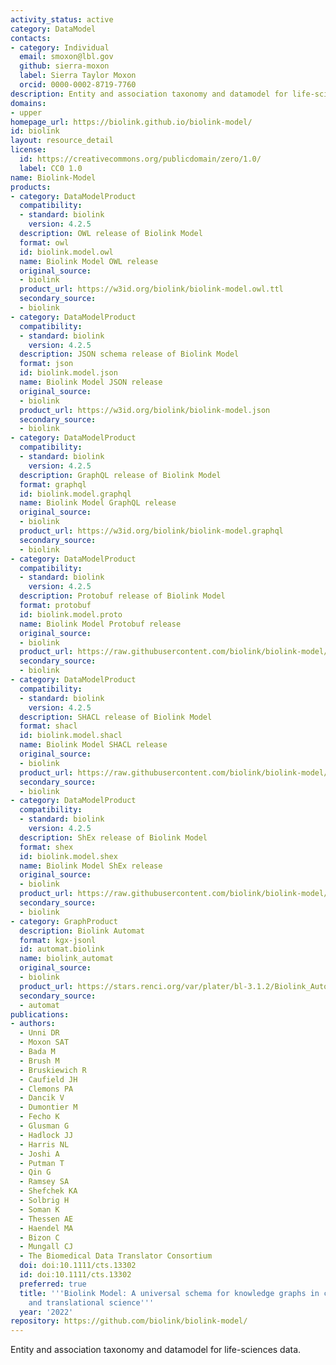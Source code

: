 ```yaml
---
activity_status: active
category: DataModel
contacts:
- category: Individual
  email: smoxon@lbl.gov
  github: sierra-moxon
  label: Sierra Taylor Moxon
  orcid: 0000-0002-8719-7760
description: Entity and association taxonomy and datamodel for life-sciences data
domains:
- upper
homepage_url: https://biolink.github.io/biolink-model/
id: biolink
layout: resource_detail
license:
  id: https://creativecommons.org/publicdomain/zero/1.0/
  label: CC0 1.0
name: Biolink-Model
products:
- category: DataModelProduct
  compatibility:
  - standard: biolink
    version: 4.2.5
  description: OWL release of Biolink Model
  format: owl
  id: biolink.model.owl
  name: Biolink Model OWL release
  original_source:
  - biolink
  product_url: https://w3id.org/biolink/biolink-model.owl.ttl
  secondary_source:
  - biolink
- category: DataModelProduct
  compatibility:
  - standard: biolink
    version: 4.2.5
  description: JSON schema release of Biolink Model
  format: json
  id: biolink.model.json
  name: Biolink Model JSON release
  original_source:
  - biolink
  product_url: https://w3id.org/biolink/biolink-model.json
  secondary_source:
  - biolink
- category: DataModelProduct
  compatibility:
  - standard: biolink
    version: 4.2.5
  description: GraphQL release of Biolink Model
  format: graphql
  id: biolink.model.graphql
  name: Biolink Model GraphQL release
  original_source:
  - biolink
  product_url: https://w3id.org/biolink/biolink-model.graphql
  secondary_source:
  - biolink
- category: DataModelProduct
  compatibility:
  - standard: biolink
    version: 4.2.5
  description: Protobuf release of Biolink Model
  format: protobuf
  id: biolink.model.proto
  name: Biolink Model Protobuf release
  original_source:
  - biolink
  product_url: https://raw.githubusercontent.com/biolink/biolink-model/refs/heads/master/project/protobuf/biolink_model.proto
  secondary_source:
  - biolink
- category: DataModelProduct
  compatibility:
  - standard: biolink
    version: 4.2.5
  description: SHACL release of Biolink Model
  format: shacl
  id: biolink.model.shacl
  name: Biolink Model SHACL release
  original_source:
  - biolink
  product_url: https://raw.githubusercontent.com/biolink/biolink-model/refs/heads/master/project/shacl/biolink_model.shacl.ttl
  secondary_source:
  - biolink
- category: DataModelProduct
  compatibility:
  - standard: biolink
    version: 4.2.5
  description: ShEx release of Biolink Model
  format: shex
  id: biolink.model.shex
  name: Biolink Model ShEx release
  original_source:
  - biolink
  product_url: https://raw.githubusercontent.com/biolink/biolink-model/refs/heads/master/project/shex/biolink_model.shex
  secondary_source:
  - biolink
- category: GraphProduct
  description: Biolink Automat
  format: kgx-jsonl
  id: automat.biolink
  name: biolink_automat
  original_source:
  - biolink
  product_url: https://stars.renci.org/var/plater/bl-3.1.2/Biolink_Automat/latest/kgx_files
  secondary_source:
  - automat
publications:
- authors:
  - Unni DR
  - Moxon SAT
  - Bada M
  - Brush M
  - Bruskiewich R
  - Caufield JH
  - Clemons PA
  - Dancik V
  - Dumontier M
  - Fecho K
  - Glusman G
  - Hadlock JJ
  - Harris NL
  - Joshi A
  - Putman T
  - Qin G
  - Ramsey SA
  - Shefchek KA
  - Solbrig H
  - Soman K
  - Thessen AE
  - Haendel MA
  - Bizon C
  - Mungall CJ
  - The Biomedical Data Translator Consortium
  doi: doi:10.1111/cts.13302
  id: doi:10.1111/cts.13302
  preferred: true
  title: '''Biolink Model: A universal schema for knowledge graphs in clinical, biomedical,
    and translational science'''
  year: '2022'
repository: https://github.com/biolink/biolink-model/
---
```

Entity and association taxonomy and datamodel for life-sciences data.